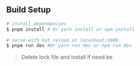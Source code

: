 ## Build Setup

``` bash
# install dependencies
$ pnpm install # Or yarn install or npm install

# serve with hot reload at localhost:3000
$ pnpm run dev #Or yarn run dev or npm run dev

```

> Delete lock file and install if need be